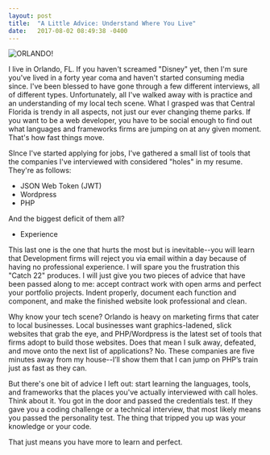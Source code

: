 ```yaml
---
layout: post
title:  "A Little Advice: Understand Where You Live"
date:   2017-08-02 08:49:38 -0400
---
```


![ORLANDO!](https://68.media.tumblr.com/tumblr_loabv2naNB1qdf5ag.gif)


I live in Orlando, FL. If you haven't screamed "Disney" yet, then I'm sure you've lived in a forty year coma and haven't started consuming media since. I've been blessed to have gone through a few different interviews, all of different types. Unfortunately, all I've walked away with is practice and an understanding of my local tech scene. What I grasped was that Central Florida is trendy in all aspects, not just our ever changing theme parks. If you want to be a web developer, you have to be social enough to find out what languages and frameworks firms are jumping on at any given moment. That's how fast things move.

SInce I've started applying for jobs, I've gathered a small list of tools that the companies I've interviewed with considered "holes" in my resume. They're as follows: 

* JSON Web Token (JWT)
* Wordpress
* PHP

And the biggest deficit of them all?

* Experience

This last one is the one that hurts the most but is inevitable--you will learn that Development firms will reject you via email within a day because of having no professional experience. I will spare you the frustration this "Catch 22" produces. I will just give you two pieces of advice that have been passed along to me: accept contract work with open arms and perfect your portfolio projects. Indent properly, document each function and component, and make the finished website look professional and clean.

Why know your tech scene? Orlando is heavy on marketing firms that cater to local businesses. Local businesses want graphics-ladened, slick websites that grab the eye, and PHP/Wordpress is the latest set of tools that firms adopt to build those websites. Does that mean I sulk away, defeated, and move onto the next list of applications? No. These companies are five minutes away from my house--I’ll show them that I can jump on PHP’s train just as fast as they can.

But there's one bit of advice I left out: start learning the languages, tools, and frameworks that the places you've actually interviewed with call holes. Think about it. You got in the door and passed the credentials test. If they gave you a coding challenge or a technical interview, that most likely means you passed the personality test. The thing that tripped you up was your knowledge or your code. 

That just means you have more to learn and perfect.

